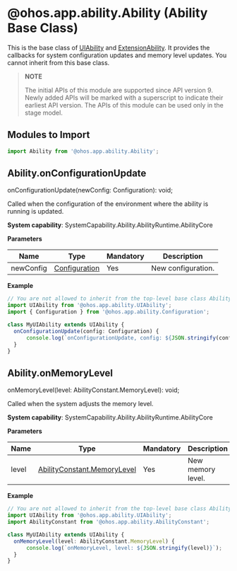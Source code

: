 # @ohos.app.ability.Ability (Ability Base Class)

This is the base class of [UIAbility](js-apis-app-ability-uiAbility.md) and [ExtensionAbility](js-apis-app-ability-extensionAbility.md). It provides the callbacks for system configuration updates and memory level updates. You cannot inherit from this base class.

> **NOTE**
> 
> The initial APIs of this module are supported since API version 9. Newly added APIs will be marked with a superscript to indicate their earliest API version. 
> The APIs of this module can be used only in the stage model.

## Modules to Import

```ts
import Ability from '@ohos.app.ability.Ability';
```

## Ability.onConfigurationUpdate

onConfigurationUpdate(newConfig: Configuration): void;

Called when the configuration of the environment where the ability is running is updated.

**System capability**: SystemCapability.Ability.AbilityRuntime.AbilityCore

**Parameters**

| Name| Type| Mandatory| Description|
| -------- | -------- | -------- | -------- |
| newConfig | [Configuration](js-apis-app-ability-configuration.md) | Yes| New configuration.|

**Example**
  ```ts
// You are not allowed to inherit from the top-level base class Ability. Therefore, the derived class UIAbility is used as an example.
import UIAbility from '@ohos.app.ability.UIAbility';
import { Configuration } from '@ohos.app.ability.Configuration';

class MyUIAbility extends UIAbility {
    onConfigurationUpdate(config: Configuration) {
        console.log(`onConfigurationUpdate, config: ${JSON.stringify(config)}`);
    }
}
  ```

## Ability.onMemoryLevel

onMemoryLevel(level: AbilityConstant.MemoryLevel): void;

Called when the system adjusts the memory level.

**System capability**: SystemCapability.Ability.AbilityRuntime.AbilityCore

**Parameters**

| Name| Type| Mandatory| Description|
| -------- | -------- | -------- | -------- |
| level | [AbilityConstant.MemoryLevel](js-apis-app-ability-abilityConstant.md#abilityconstantmemorylevel) | Yes| New memory level.|

**Example**

  ```ts
// You are not allowed to inherit from the top-level base class Ability. Therefore, the derived class UIAbility is used as an example.
import UIAbility from '@ohos.app.ability.UIAbility';
import AbilityConstant from '@ohos.app.ability.AbilityConstant';

class MyUIAbility extends UIAbility {
    onMemoryLevel(level: AbilityConstant.MemoryLevel) {
        console.log(`onMemoryLevel, level: ${JSON.stringify(level)}`);
    } 
}
  ```
